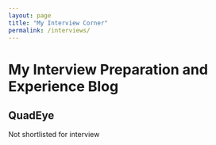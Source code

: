 ```yaml
---
layout: page
title: "My Interview Corner"
permalink: /interviews/
---
```


# My Interview Preparation and Experience Blog 

## QuadEye

Not shortlisted for interview

